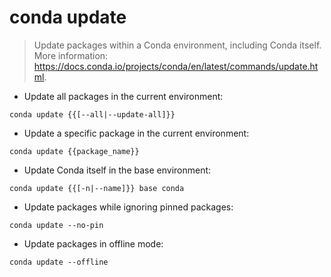 # conda update

> Update packages within a Conda environment, including Conda itself.
> More information: <https://docs.conda.io/projects/conda/en/latest/commands/update.html>.

- Update all packages in the current environment:

`conda update {{[--all|--update-all]}}`

- Update a specific package in the current environment:

`conda update {{package_name}}`

- Update Conda itself in the base environment:

`conda update {{[-n|--name]}} base conda`

- Update packages while ignoring pinned packages:

`conda update --no-pin`

- Update packages in offline mode:

`conda update --offline`
